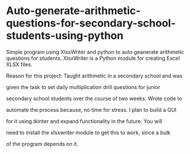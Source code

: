 # Auto-generate-arithmetic-questions-for-secondary-school-students-using-python
Simple program using XlsxWriter and python to auto geanerate arithmetic questions for students. XlsxWriter is a Python module for creating Excel XLSX files.


Reason for this project: Taught arithmetic in a secondary school and was

given the task to set daily multiplication drill questions for junior

secondary school students over the course of two weeks. Wrote code to

automate the process because, no time for stress. I plan to build a GUI

for it using tkinter and expand functionality in the future. You will

need to install the xlsxwriter module to get this to work, since a bulk

of the program depends on it.
